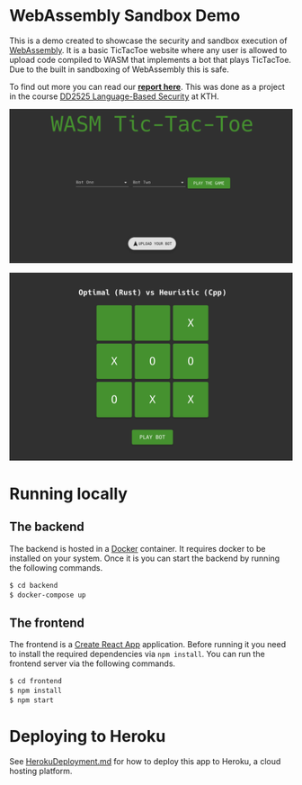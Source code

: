 # WebAssembly Sandbox Demo
This is a demo created to showcase the security and sandbox execution of [WebAssembly](https://webassembly.org/). It is a basic TicTacToe website where any user is allowed to upload code compiled to WASM that implements a bot that plays TicTacToe. Due to the built in sandboxing of WebAssembly this is safe.

To find out more you can read our [**report here**](./report.pdf). This was done as a project in the course [DD2525 Language-Based Security](https://www.kth.se/student/kurser/kurs/DD2525?l=en) at KTH.

![landing-page](./screenshots/landing-page.png)

![tictactoe](./screenshots/tictactoe.png)

# Running locally
## The backend
The backend is hosted in a [Docker](https://www.docker.com/) container. It requires docker to be installed on your system. Once it is you can start the backend by running the following commands.

```sh
$ cd backend
$ docker-compose up
```

## The frontend
The frontend is a [Create React App](https://reactjs.org/docs/create-a-new-react-app.html) application. Before running it you need to install the required dependencies via `npm install`. You can run the frontend server via the following commands.

```sh
$ cd frontend
$ npm install
$ npm start
```

# Deploying to Heroku
See [HerokuDeployment.md](./HerokuDeployment.md) for how to deploy this app to Heroku, a cloud hosting platform.
